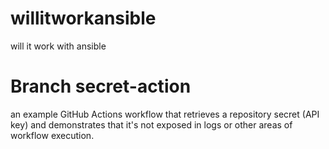 # willitworkansible

will it work with ansible

# Branch secret-action
an example GitHub Actions workflow that retrieves a repository secret (API key) and demonstrates that it's not exposed in logs or other areas of workflow execution. 


